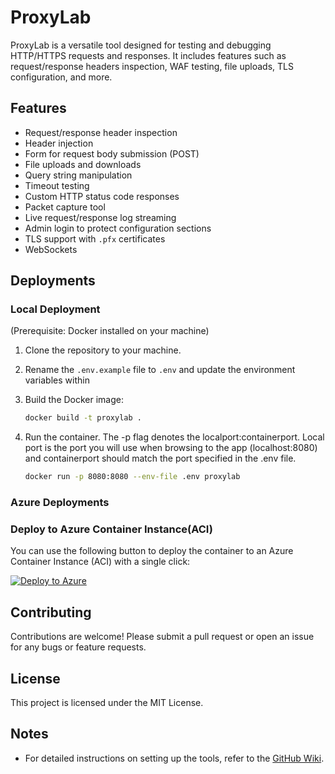 # ProxyLab

ProxyLab is a versatile tool designed for testing and debugging HTTP/HTTPS requests and responses. It includes features such as request/response headers inspection, WAF testing, file uploads, TLS configuration, and more.

## Features

- Request/response header inspection
- Header injection
- Form for request body submission (POST)
- File uploads and downloads
- Query string manipulation
- Timeout testing
- Custom HTTP status code responses
- Packet capture tool
- Live request/response log streaming
- Admin login to protect configuration sections
- TLS support with `.pfx` certificates
- WebSockets

## Deployments

### Local Deployment

(Prerequisite: Docker installed on your machine)

1. Clone the repository to your machine.
2. Rename the ```.env.example``` file to ```.env``` and update the environment variables within
3. Build the Docker image:

   ```bash
   docker build -t proxylab .
   ```

4. Run the container. The -p flag denotes the localport:containerport. Local port is the port you will use when browsing to the app (localhost:8080) and containerport should match the port specified in the .env file.

   ```bash
   docker run -p 8080:8080 --env-file .env proxylab
   ```

### Azure Deployments

### Deploy to Azure Container Instance(ACI)

You can use the following button to deploy the container to an Azure Container Instance (ACI) with a single click:

[![Deploy to Azure](https://aka.ms/deploytoazurebutton)](https://portal.azure.com/#create/Microsoft.Template/uri/https%3A%2F%2Fraw.githubusercontent.com%2Fzcabrer%2Fproxylab%2Frefs%2Fheads%2Fmain%2Fazuretemplates%2FAzureContainerInstance.json)

## Contributing

Contributions are welcome! Please submit a pull request or open an issue for any bugs or feature requests.

## License

This project is licensed under the MIT License.

## Notes

- For detailed instructions on setting up the tools, refer to the [GitHub Wiki](https://github.com/<your-repo>/wiki).
